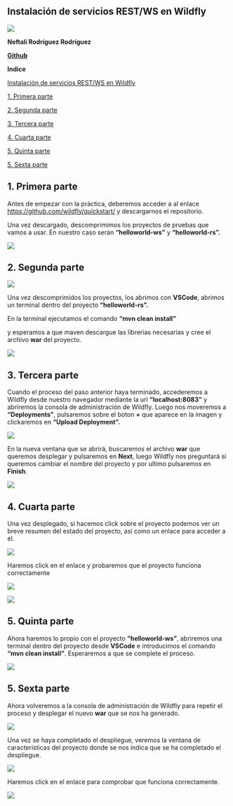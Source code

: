 ﻿## **Instalación de servicios REST/WS en Wildfly**

![](imagenes/wildfly.png)

**Neftalí Rodríguez Rodríguez**

[**Github**](https://github.com/InKu3uS/)


**Indice**

[Instalación de servicios REST/WS en Wildfly](#__RefHeading___Toc445_2750294972)

[1. Primera parte](#id1)

[2. Segunda parte](#id2)

[3. Tercera parte](#id3)

[4. Cuarta parte](#id4)

[5. Quinta parte](#id5)

[5. Sexta parte](#id6)




## **1. Primera parte**<a name="id1"></a>


Antes de empezar con la práctica, deberemos acceder a al enlace <https://github.com/wildfly/quickstart/> y descargarnos el repositorio.

Una vez descargado, descomprimimos los proyectos de pruebas que vamos a usar. En nuestro caso serán **“helloworld-ws”** y **“helloworld-rs”.**

![](imagenes/1.png)


## **2. Segunda parte**<a name="id2"></a>

![](imagenes/2.png)



Una vez descomprimidos los proyectos, los abrimos con **VSCode**, abrimos un terminal dentro del proyecto **“helloworld-rs”.**


En la terminal ejecutamos el comando **“mvn clean install”**

y esperamos a que maven descargue las librerias necesarias y cree el archivo **war** del proyecto.

![](imagenes/3.png)



## **3. Tercera parte**<a name="id3"></a>

Cuando el proceso del paso anterior haya terminado, accederemos a Wildfly desde nuestro navegador mediante la url **“localhost:8083”** y abriremos la consola de administración de Wildfly. Luego nos moveremos a **“Deployments”**, pulsaremos sobre el boton **+** que aparece en la imagen y clickaremos en **“Upload Deployment”.**


![](imagenes/4.png)

En la nueva ventana que se abrirá, buscaremos el archivo **war** que queremos desplegar y pulsaremos en **Next**, luego Wildfly nos preguntará si queremos cambiar el nombre del proyecto y por ultimo pulsaremos en **Finish**.

![](imagenes/5.png)


## **4. Cuarta parte**<a name="id4"></a>

Una vez desplegado, si hacemos click sobre el proyecto podemos ver un breve resumen del estado del proyecto, así como un enlace para acceder a él.

![](imagenes/6.png)


Haremos click en el enlace y probaremos que el proyecto funciona correctamente

![](imagenes/7.png)

![](imagenes/8.png)


## **5. Quinta parte**<a name="id5"></a>

Ahora haremos lo propio con el proyecto **“helloworld-ws”**, abriremos una terminal dentro del proyecto desde **VSCode** e introducimos el comando **“mvn clean install”**. Esperaremos a que se complete el proceso.

![](imagenes/9.png)


## **5. Sexta parte**<a name="id6"></a>

Ahora volveremos a la consola de administración de Wildfly para repetir el proceso y desplegar el nuevo **war** que se nos ha generado.

![](imagenes/10.png)

Una vez se haya completado el despliegue, veremos la ventana de características del proyecto donde se nos indica que se ha completado el despliegue.

![](imagenes/11.png)

Haremos click en el enlace para comprobar que funciona correctamente.

![](imagenes/12.png)
